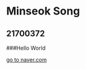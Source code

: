 Minseok Song
============
21700372
--------

###Hello World

[go to naver.com](https://www.naver.com)

